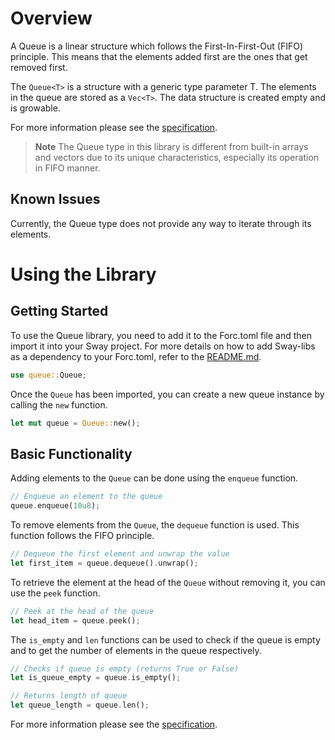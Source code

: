 # Overview

A Queue is a linear structure which follows the First-In-First-Out (FIFO) principle. This means that the elements added first are the ones that get removed first.

The `Queue<T>` is a structure with a generic type parameter T. The elements in the queue are stored as a `Vec<T>`. The data structure is created empty and is growable.

For more information please see the [specification](./SPECIFICATION.md).

> **Note** The Queue<T> type in this library is different from built-in arrays and vectors due to its unique characteristics, especially its operation in FIFO manner.

## Known Issues

Currently, the Queue<T> type does not provide any way to iterate through its elements. 

# Using the Library

## Getting Started

To use the Queue library, you need to add it to the Forc.toml file and then import it into your Sway project. For more details on how to add Sway-libs as a dependency to your Forc.toml, refer to the [README.md](../../../README.md).

```rust
use queue::Queue;
```

Once the `Queue` has been imported, you can create a new queue instance by calling the `new` function.

```rust
let mut queue = Queue::new();
```

## Basic Functionality

Adding elements to the `Queue` can be done using the `enqueue` function.

```rust
// Enqueue an element to the queue
queue.enqueue(10u8);
```

To remove elements from the `Queue`, the `dequeue` function is used. This function follows the FIFO principle.

```rust
// Dequeue the first element and unwrap the value
let first_item = queue.dequeue().unwrap();
```

To retrieve the element at the head of the `Queue` without removing it, you can use the `peek` function.

```rust
// Peek at the head of the queue
let head_item = queue.peek();
```

The `is_empty` and `len` functions can be used to check if the queue is empty and to get the number of elements in the queue respectively.

```rust
// Checks if queue is empty (returns True or False)
let is_queue_empty = queue.is_empty();

// Returns length of queue
let queue_length = queue.len();
```

For more information please see the [specification](./SPECIFICATION.md).
